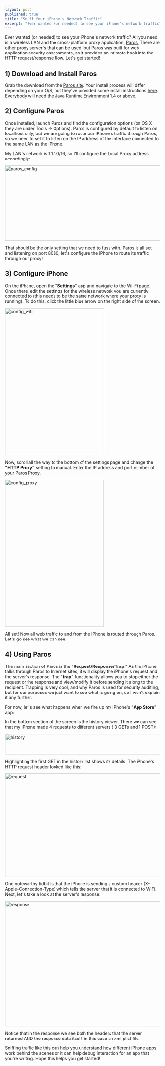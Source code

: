```yaml
---
layout: post
published: true
title: "Sniff Your iPhone's Network Traffic"
excerpt: "Ever wanted (or needed) to see your iPhone's network traffic? All you need is a wireless LAN and the cross-platform proxy application, Paros."
---
```


Ever wanted (or needed) to see your iPhone's network traffic? All you need is a wireless LAN and the cross-platform proxy application, [Paros.][1] There are other proxy server's that can be used, but Paros was built for web application security assessments, so it provides an intimate hook into the HTTP request/response flow. Let's get started!

## 1) Download and Install Paros

Grab the download from the [Paros site][2]. Your install process will differ depending on your O/S, but they've provided some install instructions [here][3]. Everybody will need the Java Runtime Environment 1.4 or above.

## 2) Configure Paros

Once installed, launch Paros and find the configuration options (on OS X they are under Tools -> Options). Paros is configured by default to listen on localhost only, but we are going to route our iPhone's traffic through Paros, so we need to set it to listen on the IP address of the interface connected to the same LAN as the iPhone.

My LAN's network is 1.1.1.0/16, so I'll configure the Local Proxy address accordingly:

<img src="http://blog.jerodsanto.net/wp-content/uploads/2009/06/paros_config.png" height="246" alt="paros_config" width="540" />

That should be the only setting that we need to fuss with. Paros is all set and listening on port 8080, let's configure the iPhone to route its traffic through our proxy!

## 3) Configure iPhone

On the iPhone, open the "**Settings**" app and navigate to the Wi-Fi page. Once there, edit the settings for the wireless network you are currently connected to (this needs to be the same network where your proxy is running). To do this, click the little blue arrow on the right side of the screen.

<img src="http://blog.jerodsanto.net/wp-content/uploads/2009/06/config_wifi.png" height="480" alt="config_wifi" width="322" />

Now, scroll all the way to the bottom of the settings page and change the **"HTTP Proxy"** setting to manual. Enter the IP address and port number of your Paros Proxy.

<img src="http://blog.jerodsanto.net/wp-content/uploads/2009/06/config_proxy.png" height="480" alt="config_proxy" width="320" />

All set! Now all web traffic to and from the iPhone is routed through Paros. Let's go see what we can see.

## 4) Using Paros

The main section of Paros is the "**Request/Response/Trap**." As the iPhone talks through Paros to Internet sites, it will display the iPhone's request and the server's response. The "**trap**" functionality allows you to stop either the request or the response and view/modify it before sending it along to the recipient. Trapping is very cool, and why Paros is used for security auditing, but for our purposes we just want to see what is going on, so I won't explain it any further.

For now, let's see what happens when we fire up my iPhone's "**App Store**" app:

In the bottom section of the screen is the history viewer. There we can see that my iPhone made 4 requests to different servers ( 3 GETs and 1 POST):

<img src="http://blog.jerodsanto.net/wp-content/uploads/2009/06/history.png" height="67" alt="history" width="540" />

Highlighting the first GET in the history list shows its details. The iPhone's HTTP request header looked like this:

<img src="http://blog.jerodsanto.net/wp-content/uploads/2009/06/request.png" height="337" alt="request" width="540" />

One noteworthy tidbit is that the iPhone is sending a custom header (X-Apple-Connection-Type) which tells the server that it is connected to WiFi. Next, let's take a look at the server's response:

<img src="http://blog.jerodsanto.net/wp-content/uploads/2009/06/response.png" height="408" alt="response" width="540" />

Notice that in the response we see both the headers that the server returned AND the response data itself, in this case an xml plist file.

Sniffing traffic like this can help you understand how different iPhone apps work behind the scenes or it can help debug interaction for an app that you're writing. Hope this helps you get started!


[1]: http://www.parosproxy.org/index.shtml
[2]: http://www.parosproxy.org/download.shtml
[3]: http://www.parosproxy.org/install.shtml
